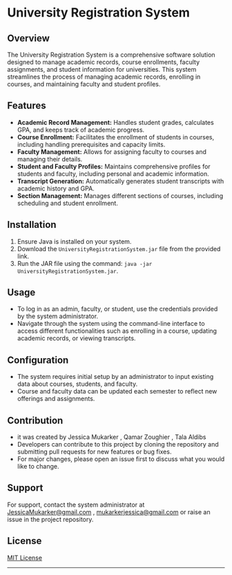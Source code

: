 # University Registration System

## Overview
The University Registration System is a comprehensive software solution designed to manage academic records, course enrollments, faculty assignments, and student information for universities. This system streamlines the process of managing academic records, enrolling in courses, and maintaining faculty and student profiles.

## Features
- **Academic Record Management:** Handles student grades, calculates GPA, and keeps track of academic progress.
- **Course Enrollment:** Facilitates the enrollment of students in courses, including handling prerequisites and capacity limits.
- **Faculty Management:** Allows for assigning faculty to courses and managing their details.
- **Student and Faculty Profiles:** Maintains comprehensive profiles for students and faculty, including personal and academic information.
- **Transcript Generation:** Automatically generates student transcripts with academic history and GPA.
- **Section Management:** Manages different sections of courses, including scheduling and student enrollment.

## Installation
1. Ensure Java is installed on your system.
2. Download the `UniversityRegistrationSystem.jar` file from the provided link.
3. Run the JAR file using the command: `java -jar UniversityRegistrationSystem.jar`.

## Usage
- To log in as an admin, faculty, or student, use the credentials provided by the system administrator.
- Navigate through the system using the command-line interface to access different functionalities such as enrolling in a course, updating academic records, or viewing transcripts.

## Configuration
- The system requires initial setup by an administrator to input existing data about courses, students, and faculty.
- Course and faculty data can be updated each semester to reflect new offerings and assignments.

## Contribution
- it was created by Jessica Mukarker , Qamar Zoughier , Tala Aldibs
- Developers can contribute to this project by cloning the repository and submitting pull requests for new features or bug fixes.
- For major changes, please open an issue first to discuss what you would like to change.

## Support
For support, contact the system administrator at JessicaMukarker@gmail.com , mukarkerjessica@gmail.com or raise an issue in the project repository.

## License
[MIT License](https://opensource.org/licenses/MIT)

---
